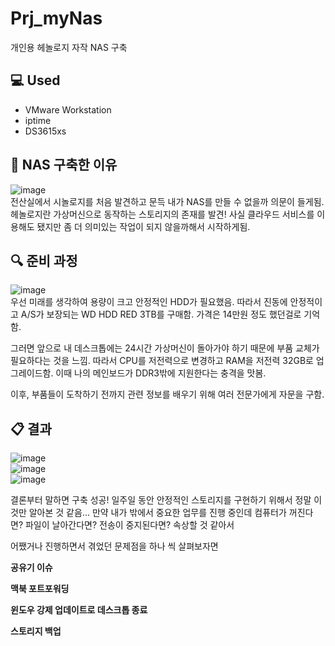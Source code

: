 # Prj_myNas
개인용 헤놀로지 자작 NAS 구축

## :computer: Used
- VMware Workstation
- iptime
- DS3615xs

## :memo: NAS 구축한 이유
![image](https://user-images.githubusercontent.com/40004210/133265585-64a756af-34f6-4af7-9a3f-85895f26441c.png)  
전산실에서 시놀로지를 처음 발견하고 문득 내가 NAS를 만들 수 없을까 의문이 들게됨. 헤놀로지란 가상머신으로 동작하는 스토리지의 존재를 발견! 사실 클라우드 서비스를 이용해도 됐지만 좀 더 의미있는 작업이 되지 않을까해서 시작하게됨.

## :mag: 준비 과정
![image](https://user-images.githubusercontent.com/40004210/133265875-ea3eb8b0-1437-4ab5-afeb-d55a4db6a0e0.png)  
우선 미래를 생각하여 용량이 크고 안정적인 HDD가 필요했음. 따라서 진동에 안정적이고 A/S가 보장되는 WD HDD RED 3TB를 구매함. 가격은 14만원 정도 했던걸로 기억함.

그러면 앞으로 내 데스크톱에는 24시간 가상머신이 돌아가야 하기 때문에 부품 교체가 필요하다는 것을 느낌. 따라서 CPU를 저전력으로 변경하고 RAM을 저전력 32GB로 업그레이드함. 이때 나의 메인보드가 DDR3밖에 지원한다는 충격을 맛봄.

이후, 부품들이 도착하기 전까지 관련 정보를 배우기 위해 여러 전문가에게 자문을 구함.

## :clipboard: 결과
![image](https://user-images.githubusercontent.com/40004210/133266732-cffc2dde-f239-4852-888f-10568c6cd850.png)   
![image](https://user-images.githubusercontent.com/40004210/133267605-080f6cde-c5c1-415b-972c-b09e9ab5de30.png)   
![image](https://user-images.githubusercontent.com/40004210/133267182-85923a0a-3d45-450c-823f-d7522323cd3f.png)   

결론부터 말하면 구축 성공!
일주일 동안 안정적인 스토리지를 구현하기 위해서 정말 이것만 알아본 것 같음...
만약 내가 밖에서 중요한 업무를 진행 중인데 컴퓨터가 꺼진다면? 파일이 날아간다면? 전송이 중지된다면? 속상할 것 같아서

어쨌거나 진행하면서 겪었던 문제점을 하나 씩 살펴보자면

**공유기 이슈**

**맥북 포트포워딩**

**윈도우 강제 업데이트로 데스크톱 종료**

**스토리지 백업**
